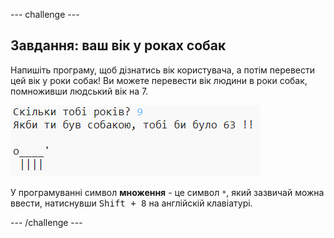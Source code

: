 \--- challenge \---

## Завдання: ваш вік у роках собак

Напишіть програму, щоб дізнатись вік користувача, а потім перевести цей вік у роки собак! Ви можете перевести вік людини в роки собак, помноживши людський вік на 7.

![знімок екрану](images/me-dog-years.png)

У програмуванні символ **множення** - це символ `*`, який зазвичай можна ввести, натиснувши <kbd>Shift + 8</kbd> на англійскій клавіатурі.

\--- /challenge \---